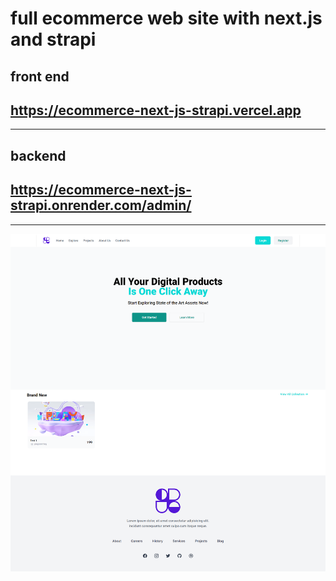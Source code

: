 # full ecommerce web site with next.js and strapi

## front end

## https://ecommerce-next-js-strapi.vercel.app

-----------------------------------------------------------------

## backend

## https://ecommerce-next-js-strapi.onrender.com/admin/

-------------------------------------------------------------------

![Alt text](screencapture.png)